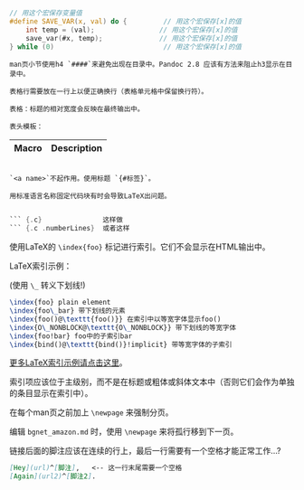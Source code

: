 ```c
// 用这个宏保存变量值
#define SAVE_VAR(x, val) do {         // 用这个宏保存[x]的值
    int temp = (val);                // 用这个宏保存[x]的值
    save_var(#x, temp);              // 用这个宏保存[x]的值
} while (0)                           // 用这个宏保存[x]的值
```

```simplified
man页小节使用h4 `####`来避免出现在目录中。Pandoc 2.8 应该有方法来阻止h3显示在目录中。

表格行需要放在一行上以便正确换行（表格单元格中保留换行符）。

表格：标题的相对宽度会反映在最终输出中。

表头模板：

```
| Macro           | Description                                            |
|-----------------|--------------------------------------------------------|
```

`<a name>`不起作用。使用标题 `{#标签}`。

用标准语言名称固定代码块有时会导致LaTeX出问题。

````
```c                   不要这样做

``` {.c}               这样做
``` {.c .numberLines}  或者这样
````

使用LaTeX的 `\index{foo}` 标记进行索引。它们不会显示在HTML输出中。

LaTeX索引示例：

(使用 `\_` 转义下划线!)

```latex
\index{foo} plain element
\index{foo\_bar} 带下划线的元素
\index{foo()@\texttt{foo()}} 在索引中以等宽字体显示foo()
\index{O\_NONBLOCK@\texttt{O\_NONBLOCK}} 带下划线的等宽字体
\index{foo!bar} foo中的子索引bar
\index{bind()@\texttt{bind()}!implicit} 带等宽字体的子索引
```

[更多LaTeX索引示例请点击这里](https://en.wikibooks.org/wiki/LaTeX/Indexing#Sophisticated_indexing)。

索引项应该位于主级别，而不是在标题或粗体或斜体文本中（否则它们会作为单独的条目显示在索引中）。

在每个man页之前加上 `\newpage` 来强制分页。

编辑 `bgnet_amazon.md` 时，使用 `\newpage` 来将孤行移到下一页。

链接后面的脚注应该在连续的行上，最后一行需要有一个空格才能正常工作...?

```markdown
[Hey](url)^[脚注],   <-- 这一行末尾需要一个空格
[Again](url2)^[脚注2].
```
```